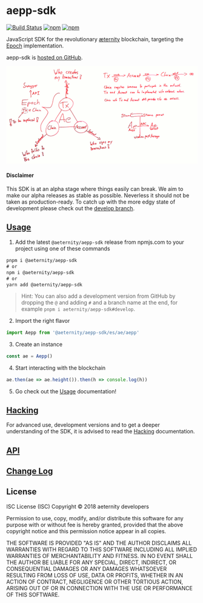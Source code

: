 # aepp-sdk

[![Build Status](https://ci.aepps.com/buildStatus/icon?job=aepp-sdk-js/develop)](https://ci.aepps.com/job/aepp-sdk-js/job/develop/)
[![npm](https://img.shields.io/npm/v/@aeternity/aepp-sdk.svg)](https://www.npmjs.com/package/@aeternity/aepp-sdk)
[![npm](https://img.shields.io/npm/l/@aeternity/aepp-sdk.svg)](https://www.npmjs.com/package/@aeternity/aepp-sdk)

JavaScript SDK for the revolutionary [æternity] blockchain, targeting the
[Epoch] implementation.

aepp-sdk is [hosted on GitHub].

![Concept Drawing of aepp-sdk][concept]

[concept]: concept.png "Concept Drawing of aepp-sdk"

[æternity]: https://aeternity.com/
[Epoch]: https://github.com/aeternity/epoch
[hosted on GitHub]: https://github.com/aeternity/aepp-sdk-js

#### Disclaimer

This SDK is at an alpha stage where things easily can break. We aim to make our
alpha releases as stable as possible. Neverless it should not be taken as
production-ready. To catch up with the more edgy state of development please
check out the [develop branch].

[develop branch]: https://github.com/aeternity/aepp-sdk-js/tree/develop

## [Usage]

1. Add the latest `@aeternity/aepp-sdk` release from npmjs.com to your project using one of these commands

```
pnpm i @aeternity/aepp-sdk
# or
npm i @aeternity/aepp-sdk
# or
yarn add @aeternity/aepp-sdk
```

> Hint: You can also add a development version from GitHub by dropping the `@` and
> adding `#` and a branch name at the end, for example
> `pnpm i aeternity/aepp-sdk#develop`.

2. Import the right flavor

```js
import Aepp from '@aeternity/aepp-sdk/es/ae/aepp'
```

3. Create an instance

```js
const ae = Aepp()
```

4. Start interacting with the blockchain

```js
ae.then(ae => ae.height()).then(h => console.log(h))
```

5. Go check out the [Usage] documentation!

[Usage]: docs/usage.md

## [Hacking]

For advanced use, development versions and to get a deeper understanding of the
SDK, it is advised to read the [Hacking] documentation.

[Hacking]: docs/hacking.md

## [API]

[API]: docs/api.md

## [Change Log]

[Change Log]: CHANGELOG.md

## License

ISC License (ISC)
Copyright © 2018 aeternity developers

Permission to use, copy, modify, and/or distribute this software for any purpose
with or without fee is hereby granted, provided that the above copyright notice
and this permission notice appear in all copies.

THE SOFTWARE IS PROVIDED "AS IS" AND THE AUTHOR DISCLAIMS ALL WARRANTIES WITH
REGARD TO THIS SOFTWARE INCLUDING ALL IMPLIED WARRANTIES OF MERCHANTABILITY AND
FITNESS. IN NO EVENT SHALL THE AUTHOR BE LIABLE FOR ANY SPECIAL, DIRECT,
INDIRECT, OR CONSEQUENTIAL DAMAGES OR ANY DAMAGES WHATSOEVER RESULTING FROM LOSS
OF USE, DATA OR PROFITS, WHETHER IN AN ACTION OF CONTRACT, NEGLIGENCE OR OTHER
TORTIOUS ACTION, ARISING OUT OF OR IN CONNECTION WITH THE USE OR PERFORMANCE OF
THIS SOFTWARE.

